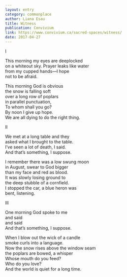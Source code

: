 ```yaml
---
layout: entry
category: commonplace
author: Liana Esau
title: Witness
publication: Convivium
link: https://www.convivium.ca/sacred-spaces/witness/
date: 2017-04-27
---
```


I

This morning my eyes are deeplocked
<br>on a whiteout sky. Prayer leaks like water
<br>from my cupped hands—I hope
<br>not to be afraid.

This morning God is obvious
<br>the snow is falling soft
<br>over a long row of poplars
<br>in parallel punctuation,
<br>To whom shall you go?
<br>By noon I give up hope.
<br>We are all dying to do the right thing.
 

II

We met at a long table and they
<br>asked what I brought to the table.
<br>I’ve seen a lot of death, I said.
<br>And that’s something, I suppose.

I remember there was a low swung moon
<br>in August, swear to God bigger
<br>than my face and red as blood.
<br>It was slowly losing ground to
<br>the deep stubble of a cornfield.
<br>I stopped the car, a blue heron was
<br>bent, listening.

 

III

One morning God spoke to me
<br>and said
<br>and said
<br>And that’s something, I suppose.

When I blow out the wick of a candle
<br>smoke curls into a language.
<br>Now the snow rises above the window seam
<br>the poplars are bowed, a whisper
<br>Whose mouth do you feed?
<br>Who do you love?
<br>And the world is quiet for a long time.
